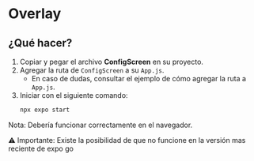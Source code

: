 # Overlay

## ¿Qué hacer?

1. Copiar y pegar el archivo **ConfigScreen** en su proyecto.
2. Agregar la ruta de `ConfigScreen` a su `App.js`.
   - En caso de dudas, consultar el ejemplo de cómo agregar la ruta a `App.js`.
3. Iniciar con el siguiente comando:
   ```bash
   npx expo start
Nota:
Debería funcionar correctamente en el navegador.

⚠️ Importante: Existe la posibilidad de que no funcione en la versión mas reciente de expo go

